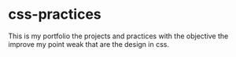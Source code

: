 # css-practices
This is my portfolio the projects and practices with the objective the improve my point weak that are the design in css.
